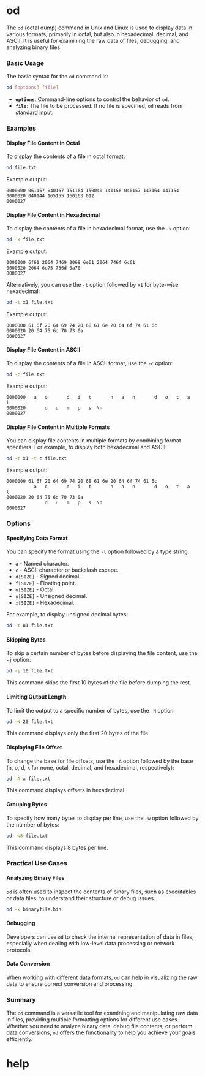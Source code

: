 # od

The `od` (octal dump) command in Unix and Linux is used to display data in various formats, primarily in octal, but also in hexadecimal, decimal, and ASCII. It is useful for examining the raw data of files, debugging, and analyzing binary files.

### Basic Usage

The basic syntax for the `od` command is:

```sh
od [options] [file]
```

- **`options`**: Command-line options to control the behavior of `od`.
- **`file`**: The file to be processed. If no file is specified, `od` reads from standard input.

### Examples

#### Display File Content in Octal

To display the contents of a file in octal format:

```sh
od file.txt
```

Example output:

```
0000000 061157 040167 151164 150040 141156 040157 143164 141154
0000020 040144 165155 160163 012
0000027
```

#### Display File Content in Hexadecimal

To display the contents of a file in hexadecimal format, use the `-x` option:

```sh
od -x file.txt
```

Example output:

```
0000000 6f61 2064 7469 2068 6e61 2064 746f 6c61
0000020 2064 6d75 736d 0a70
0000027
```

Alternatively, you can use the `-t` option followed by `x1` for byte-wise hexadecimal:

```sh
od -t x1 file.txt
```

Example output:

```
0000000 61 6f 20 64 69 74 20 68 61 6e 20 64 6f 74 61 6c
0000020 20 64 75 6d 70 73 0a
0000027
```

#### Display File Content in ASCII

To display the contents of a file in ASCII format, use the `-c` option:

```sh
od -c file.txt
```

Example output:

```
0000000   a   o       d   i   t       h   a   n       d   o   t   a   l
0000020       d   u   m   p   s  \n
0000027
```

#### Display File Content in Multiple Formats

You can display file contents in multiple formats by combining format specifiers. For example, to display both hexadecimal and ASCII:

```sh
od -t x1 -t c file.txt
```

Example output:

```
0000000 61 6f 20 64 69 74 20 68 61 6e 20 64 6f 74 61 6c
          a   o       d   i   t       h   a   n       d   o   t   a   l
0000020 20 64 75 6d 70 73 0a
              d   u   m   p   s  \n
0000027
```

### Options

#### Specifying Data Format

You can specify the format using the `-t` option followed by a type string:

- `a` - Named character.
- `c` - ASCII character or backslash escape.
- `d[SIZE]` - Signed decimal.
- `f[SIZE]` - Floating point.
- `o[SIZE]` - Octal.
- `u[SIZE]` - Unsigned decimal.
- `x[SIZE]` - Hexadecimal.

For example, to display unsigned decimal bytes:

```sh
od -t u1 file.txt
```

#### Skipping Bytes

To skip a certain number of bytes before displaying the file content, use the `-j` option:

```sh
od -j 10 file.txt
```

This command skips the first 10 bytes of the file before dumping the rest.

#### Limiting Output Length

To limit the output to a specific number of bytes, use the `-N` option:

```sh
od -N 20 file.txt
```

This command displays only the first 20 bytes of the file.

#### Displaying File Offset

To change the base for file offsets, use the `-A` option followed by the base (n, o, d, x for none, octal, decimal, and hexadecimal, respectively):

```sh
od -A x file.txt
```

This command displays offsets in hexadecimal.

#### Grouping Bytes

To specify how many bytes to display per line, use the `-w` option followed by the number of bytes:

```sh
od -w8 file.txt
```

This command displays 8 bytes per line.

### Practical Use Cases

#### Analyzing Binary Files

`od` is often used to inspect the contents of binary files, such as executables or data files, to understand their structure or debug issues.

```sh
od -x binaryfile.bin
```

#### Debugging

Developers can use `od` to check the internal representation of data in files, especially when dealing with low-level data processing or network protocols.

#### Data Conversion

When working with different data formats, `od` can help in visualizing the raw data to ensure correct conversion and processing.

### Summary

The `od` command is a versatile tool for examining and manipulating raw data in files, providing multiple formatting options for different use cases. Whether you need to analyze binary data, debug file contents, or perform data conversions, `od` offers the functionality to help you achieve your goals efficiently.

# help 

```

```
